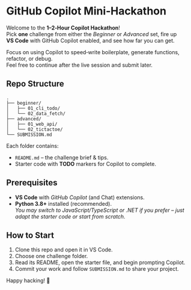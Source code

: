# GitHub Copilot Mini‑Hackathon

Welcome to the **1–2‑Hour Copilot Hackathon**!  
Pick **one** challenge from either the *Beginner* or *Advanced* set, fire up **VS Code** with GitHub Copilot enabled, and see how far you can get.

Focus on using Copilot to speed‑write boilerplate, generate functions, refactor, or debug.  
Feel free to continue after the live session and submit later.

## Repo Structure

```
.
├── beginner/
│   ├── 01_cli_todo/
│   └── 02_data_fetch/
├── advanced/
│   ├── 01_web_api/
│   └── 02_tictactoe/
└── SUBMISSION.md
```

Each folder contains:

* `README.md` – the challenge brief & tips.  
* Starter code with **TODO** markers for Copilot to complete.  

## Prerequisites

* **VS Code** with *GitHub Copilot* (and Chat) extensions.
* **Python 3.8+** installed (recommended).  
  *You may switch to JavaScript/TypeScript or .NET if you prefer – just adapt the starter code or start from scratch.*

## How to Start

1. Clone this repo and open it in VS Code.  
2. Choose one challenge folder.  
3. Read its README, open the starter file, and begin prompting Copilot.  
4. Commit your work and follow `SUBMISSION.md` to share your project.

Happy hacking! 🚀
